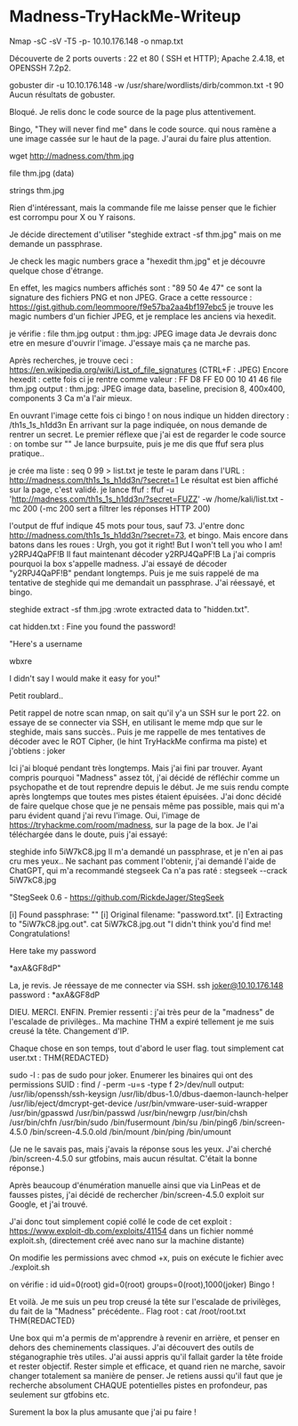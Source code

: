 # Madness-TryHackMe-Writeup

Nmap -sC -sV -T5 -p- 10.10.176.148  -o nmap.txt 

Découverte de 2 ports ouverts : 22 et 80 ( SSH et HTTP); Apache 2.4.18, et OPENSSH 7.2p2.

gobuster dir -u 10.10.176.148 -w /usr/share/wordlists/dirb/common.txt -t 90 
Aucun résultats de gobuster.

Bloqué. Je relis donc le code source de la page plus attentivement.

Bingo, "They will never find me" dans le code source. qui nous ramène a une image cassée sur le haut de la page. J'aurai du faire plus attention.


wget http://madness.com/thm.jpg

file thm.jpg (data)

strings thm.jpg

Rien d'intéressant, mais la commande file me laisse penser que le fichier est corrompu pour X ou Y raisons.

Je décide directement d'utiliser "steghide extract -sf thm.jpg" mais on me demande un passphrase.

Je check les magic numbers grace a "hexedit thm.jpg" et je découvre quelque chose d'étrange.

En effet, les magics numbers affichés sont : "89 50 4e 47" ce sont la signature des fichiers PNG et non JPEG.
Grace a cette ressource : https://gist.github.com/leommoore/f9e57ba2aa4bf197ebc5 je trouve les magic numbers d'un fichier JPEG, et je remplace les anciens via hexedit.

je vérifie : file thm.jpg 
output : thm.jpg: JPEG image data
Je devrais donc etre en mesure d'ouvrir l'image.
J'essaye mais ça ne marche pas.

Après recherches, je trouve ceci : https://en.wikipedia.org/wiki/List_of_file_signatures (CTRL+F : JPEG)
Encore hexedit : cette fois ci je rentre comme valeur : FF D8 FF E0 00 10 41 46
file thm.jpg output : thm.jpg: JPEG image data, baseline, precision 8, 400x400, components 3
Ca m'a l'air mieux.

En ouvrant l'image cette fois ci bingo ! on nous indique un hidden directory : /th1s_1s_h1dd3n
En arrivant sur la page indiquée, on nous demande de rentrer un secret.
Le premier réflexe que j'ai est de regarder le code source : on tombe sur "<!-- It's between 0-99 but I don't think anyone will look here-->"
Je lance burpsuite, puis je me dis que ffuf sera plus pratique..

je crée ma liste : seq 0 99 > list.txt
je teste le param dans l'URL : http://madness.com/th1s_1s_h1dd3n/?secret=1
Le résultat est bien affiché sur la page, c'est validé.
je lance ffuf : ffuf -u 'http://madness.com/th1s_1s_h1dd3n/?secret=FUZZ' -w /home/kali/list.txt -mc 200 (-mc 200 sert a filtrer les réponses HTTP 200)

l'output de ffuf indique 45 mots pour tous, sauf 73. J'entre donc http://madness.com/th1s_1s_h1dd3n/?secret=73, et bingo.
Mais encore dans batons dans les roues : Urgh, you got it right! But I won't tell you who I am! y2RPJ4QaPF!B
Il faut maintenant décoder y2RPJ4QaPF!B
La j'ai compris pourquoi la box s'appelle madness. J'ai essayé de décoder "y2RPJ4QaPF!B" pendant longtemps. Puis je me suis rappelé de ma tentative de steghide qui me demandait un passphrase. J'ai réessayé, et bingo. 

steghide extract -sf thm.jpg :wrote extracted data to "hidden.txt".

cat hidden.txt : Fine you found the password! 

"Here's a username 

wbxre

I didn't say I would make it easy for you!"

Petit roublard..

Petit rappel de notre scan nmap, on sait qu'il y'a un SSH sur le port 22.
on essaye de se connecter via SSH, en utilisant le meme mdp que sur le steghide, mais sans succès..
Puis je me rappelle de mes tentatives de décoder avec le ROT Cipher, (le hint TryHackMe confirma ma piste) et j'obtiens : joker

Ici j'ai bloqué pendant très longtemps. Mais j'ai fini par trouver.
Ayant compris pourquoi "Madness" assez tôt, j'ai décidé de réfléchir comme un psychopathe et de tout reprendre depuis le début. Je me suis rendu compte après longtemps que toutes mes pistes étaient épuisées. J'ai donc décidé de faire quelque chose que je ne pensais même pas possible, mais qui m'a paru évident quand j'ai revu l'image. Oui, l'image de https://tryhackme.com/room/madness, sur la page de la box.
Je l'ai téléchargée dans le doute, puis j'ai essayé:

steghide info 5iW7kC8.jpg
Il m'a demandé un passphrase, et je n'en ai pas cru mes yeux..
Ne sachant pas comment l'obtenir, j'ai demandé l'aide de ChatGPT, qui m'a recommandé stegseek
Ca n'a pas raté : stegseek --crack 5iW7kC8.jpg 

"StegSeek 0.6 - https://github.com/RickdeJager/StegSeek

[i] Found passphrase: ""
[i] Original filename: "password.txt".
[i] Extracting to "5iW7kC8.jpg.out".
cat 5iW7kC8.jpg.out
"I didn't think you'd find me! Congratulations!

Here take my password

*axA&GF8dP"

La, je revis.
Je réessaye de me connecter via SSH. 
ssh joker@10.10.176.148 password : *axA&GF8dP


DIEU. MERCI. ENFIN.
Premier ressenti : j'ai très peur de la "madness" de l'escalade de privilèges..
Ma machine THM a expiré tellement je me suis creusé la tête. Changement d'IP.

Chaque chose en son temps, tout d'abord le user flag.
tout simplement cat user.txt : THM{REDACTED}

sudo -l : pas de sudo pour joker.
Enumerer les binaires qui ont des permissions SUID : find / -perm -u=s -type f 2>/dev/null
output:
/usr/lib/openssh/ssh-keysign
/usr/lib/dbus-1.0/dbus-daemon-launch-helper
/usr/lib/eject/dmcrypt-get-device
/usr/bin/vmware-user-suid-wrapper
/usr/bin/gpasswd
/usr/bin/passwd
/usr/bin/newgrp
/usr/bin/chsh
/usr/bin/chfn
/usr/bin/sudo
/bin/fusermount
/bin/su
/bin/ping6
/bin/screen-4.5.0
/bin/screen-4.5.0.old
/bin/mount
/bin/ping
/bin/umount


(Je ne le savais pas, mais j'avais la réponse sous les yeux. J'ai cherché /bin/screen-4.5.0 sur gtfobins, mais aucun résultat. C'était la bonne réponse.)

Après beaucoup d'énumération manuelle ainsi que via LinPeas et de fausses pistes, j'ai décidé de rechercher /bin/screen-4.5.0 exploit sur Google, et j'ai trouvé.

J'ai donc tout simplement copié collé le code de cet exploit : https://www.exploit-db.com/exploits/41154 dans un fichier nommé exploit.sh, (directement créé avec nano sur la machine distante)

On modifie les permissions avec chmod +x, puis on exécute le fichier avec ./exploit.sh 

on vérifie : id 
uid=0(root) gid=0(root) groups=0(root),1000(joker)
Bingo !

Et voilà. Je me suis un peu trop creusé la tête sur l'escalade de privilèges, du fait de la "Madness" précédente..
Flag root : cat /root/root.txt
THM{REDACTED} 

Une box qui m'a permis de m'apprendre à revenir en arrière, et penser en dehors des cheminements classiques. J'ai découvert des outils de stéganographie très utiles. J'ai aussi appris qu'il fallait garder la tête froide et rester objectif. Rester simple et efficace, et quand rien ne marche, savoir changer totalement sa manière de penser. Je retiens aussi qu'il faut que je recherche absolument CHAQUE potentielles pistes en profondeur, pas seulement sur gtfobins etc.

Surement la box la plus amusante que j'ai pu faire !



